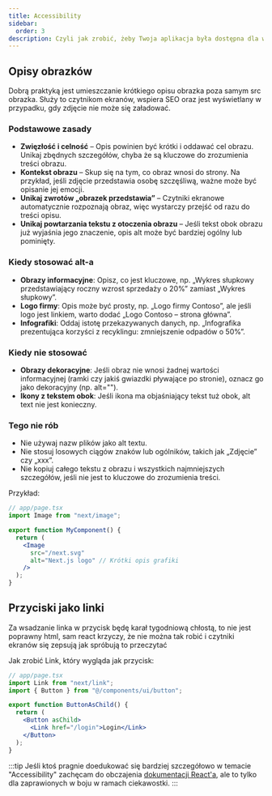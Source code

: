 ```yaml
---
title: Accessibility
sidebar:
  order: 3
description: Czyli jak zrobić, żeby Twoja aplikacja była dostępna dla wszystkich.
---
```


## Opisy obrazków

Dobrą praktyką jest umieszczanie krótkiego opisu obrazka poza samym src obrazka. Służy to czytnikom ekranów, wspiera SEO oraz jest wyświetlany w przypadku, gdy zdjęcie nie może się załadować.

### Podstawowe zasady

- **Zwięzłość i celność** – Opis powinien być krótki i oddawać cel obrazu. Unikaj zbędnych szczegółów, chyba że są kluczowe do zrozumienia treści obrazu.
- **Kontekst obrazu** – Skup się na tym, co obraz wnosi do strony. Na przykład, jeśli zdjęcie przedstawia osobę szczęśliwą, ważne może być opisanie jej emocji.
- **Unikaj zwrotów „obrazek przedstawia”** – Czytniki ekranowe automatycznie rozpoznają obraz, więc wystarczy przejść od razu do treści opisu.
- **Unikaj powtarzania tekstu z otoczenia obrazu** – Jeśli tekst obok obrazu już wyjaśnia jego znaczenie, opis alt może być bardziej ogólny lub pominięty.

### Kiedy stosować alt-a

- **Obrazy informacyjne**: Opisz, co jest kluczowe, np. „Wykres słupkowy przedstawiający roczny wzrost sprzedaży o 20%” zamiast „Wykres słupkowy”.
- **Logo firmy**: Opis może być prosty, np. „Logo firmy Contoso”, ale jeśli logo jest linkiem, warto dodać „Logo Contoso – strona główna”.
- **Infografiki**: Oddaj istotę przekazywanych danych, np. „Infografika prezentująca korzyści z recyklingu: zmniejszenie odpadów o 50%”.

### Kiedy nie stosować

- **Obrazy dekoracyjne**: Jeśli obraz nie wnosi żadnej wartości informacyjnej (ramki czy jakiś gwiazdki pływające po stronie), oznacz go jako dekoracyjny (np. alt="").
- **Ikony z tekstem obok**: Jeśli ikona ma objaśniający tekst tuż obok, alt text nie jest konieczny.

### Tego nie rób

- Nie używaj nazw plików jako alt textu.
- Nie stosuj losowych ciągów znaków lub ogólników, takich jak „Zdjęcie” czy „xxx”.
- Nie kopiuj całego tekstu z obrazu i wszystkich najmniejszych szczegółów, jeśli nie jest to kluczowe do zrozumienia treści.

Przykład:

```jsx {8}
// app/page.tsx
import Image from "next/image";

export function MyComponent() {
  return (
    <Image
      src="/next.svg"
      alt="Next.js logo" // Krótki opis grafiki
    />
  );
}
```

## Przyciski jako linki

Za wsadzanie linka w przycisk będę karał tygodniową chłostą, to nie jest poprawny html, sam react krzyczy, że nie można tak robić i czytniki ekranów się zepsują jak spróbują to przeczytać

Jak zrobić Link, który wygląda jak przycisk:

```jsx
// app/page.tsx
import Link from "next/link";
import { Button } from "@/components/ui/button";

export function ButtonAsChild() {
  return (
    <Button asChild>
      <Link href="/login">Login</Link>
    </Button>
  );
}
```

:::tip
Jeśli ktoś pragnie doedukować się bardziej szczegółowo w temacie "Accessibility" zachęcam do obczajenia [dokumentacji React'a](https://legacy.reactjs.org/docs/accessibility.html), ale to tylko dla zaprawionych w boju w ramach ciekawostki.
:::
